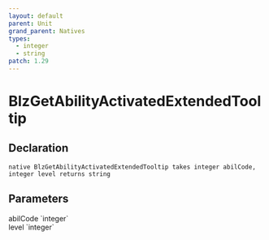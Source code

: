 ```yaml
---
layout: default
parent: Unit
grand_parent: Natives
types:
  - integer
  - string
patch: 1.29
---
```


# BlzGetAbilityActivatedExtendedTooltip

## Declaration

```
native BlzGetAbilityActivatedExtendedTooltip takes integer abilCode, integer level returns string
```

## Parameters
<dl>
  <dt>abilCode `integer`</dt>
  <dd></dd>

  <dt>level `integer`</dt>
  <dd></dd>
</dl>